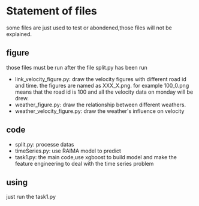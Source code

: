 # Statement of files

some files are just used to test or abondened,those files will not be explained.

## figure
those files must be run after the file split.py has been run
- link_velocity_figure.py: draw the velocity figures with different road id and time. the figures are named as XXX_X.png. for example 100_0.png means that the road id is 100 and all the velocity data on monday will be drew.
- weather_figure.py: draw the relationship between different weathers.
- weather_velocity_figure.py: draw the weather's influence on velocity

## code
- split.py: processe datas
- timeSeries.py: use RAIMA model to predict
- task1.py: the main code,use xgboost to build model and make the feature engineering to deal with the time series problem

## using
just run the task1.py
